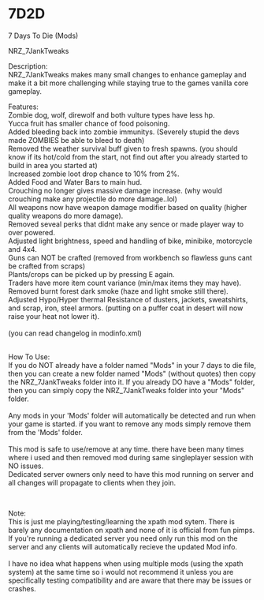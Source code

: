 # 7D2D
7 Days To Die (Mods)

NRZ_7JankTweaks

Description:
</br>
	NRZ_7JankTweaks makes many small changes to enhance gameplay and make it a bit more challenging while staying true to the games vanilla core gameplay.

       


Features:
</br>
	Zombie dog, wolf, direwolf and both vulture types have less hp.
	</br>
	Yucca fruit has smaller chance of food poisoning.
	</br>
	Added bleeding back into zombie immunitys. (Severely stupid the devs made ZOMBIES be able to bleed to death)
	</br>
	Removed the weather survival buff given to fresh spawns. (you should know if its hot/cold from the start, not find out after you already started to build in area you started at)
	</br>
	Increased zombie loot drop chance to 10% from 2%.
	</br>
	Added Food and Water Bars to main hud.
	</br>
	Crouching no longer gives massive damage increase. (why would crouching make any projectile do more damage..lol)
	</br>
	All weapons now have weapon damage modifier based on quality (higher quality weapons do more damage).
	</br>
	Removed seveal perks that didnt make any sence or made player way to over powered.
	</br>
	Adjusted light brightness, speed and handling of bike, minibike, motorcycle and 4x4.
	</br> 
	Guns can NOT be crafted (removed from workbench so flawless guns cant be crafted from scraps)
	</br>
	Plants/crops can be picked up by pressing E again.
	</br>
	Traders have more item count variance (min/max items they may have).
	</br>
	Removed burnt forest dark smoke (haze and light smoke still there).
	</br>
	Adjusted Hypo/Hyper thermal Resistance of dusters, jackets, sweatshirts, and scrap, iron, steel armors. (putting on a puffer coat in desert will now raise your heat not lower it).
	</br></br>
(you can read changelog in modinfo.xml)
</br></br>

How To Use:
</br> 
If you do NOT already have a folder named "Mods" in your 7 days to die file, then you can create a new folder named "Mods" (without quotes) then copy the NRZ_7JankTweaks folder into it.
If you already DO have a "Mods" folder, then you can simply copy the NRZ_7JankTweaks folder into your "Mods" folder.
</br></br>
Any mods in your 'Mods' folder will automatically be detected and run when your game is started.
if you want to remove any mods simply remove them from the 'Mods' folder. 
</br></br>
This mod is safe to use/remove at any time. there have been many times where i used and then removed mod during same singleplayer session with NO issues.</br>Dedicated server owners only need to have this mod running on server and all changes will propagate to clients when they join.

</br>

Note:
</br>
This is just me playing/testing/learning the xpath mod sytem.
There is barely any documentation on xpath and none of it is official from fun pimps.
If you're running a dedicated server you need only run this mod on the server and any clients will automatically recieve the updated Mod info.
</br></br>
I have no idea what happens when using multiple mods (using the xpath system) at the same time so i would not recommend it unless you are specifically testing compatibility and are aware that there may be issues or crashes.

